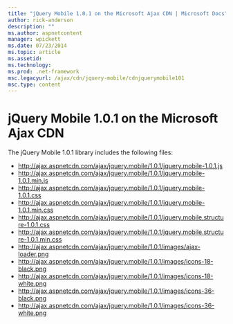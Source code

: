 ```yaml
---
title: "jQuery Mobile 1.0.1 on the Microsoft Ajax CDN | Microsoft Docs"
author: rick-anderson
description: ""
ms.author: aspnetcontent
manager: wpickett
ms.date: 07/23/2014
ms.topic: article
ms.assetid: 
ms.technology: 
ms.prod: .net-framework
msc.legacyurl: /ajax/cdn/jquery-mobile/cdnjquerymobile101
msc.type: content
---
```

jQuery Mobile 1.0.1 on the Microsoft Ajax CDN
====================
The jQuery Mobile 1.0.1 library includes the following files:

- http://ajax.aspnetcdn.com/ajax/jquery.mobile/1.0.1/jquery.mobile-1.0.1.js
- http://ajax.aspnetcdn.com/ajax/jquery.mobile/1.0.1/jquery.mobile-1.0.1.min.js
- http://ajax.aspnetcdn.com/ajax/jquery.mobile/1.0.1/jquery.mobile-1.0.1.css
- http://ajax.aspnetcdn.com/ajax/jquery.mobile/1.0.1/jquery.mobile-1.0.1.min.css
- http://ajax.aspnetcdn.com/ajax/jquery.mobile/1.0.1/jquery.mobile.structure-1.0.1.css
- http://ajax.aspnetcdn.com/ajax/jquery.mobile/1.0.1/jquery.mobile.structure-1.0.1.min.css
- http://ajax.aspnetcdn.com/ajax/jquery.mobile/1.0.1/images/ajax-loader.png
- http://ajax.aspnetcdn.com/ajax/jquery.mobile/1.0.1/images/icons-18-black.png
- http://ajax.aspnetcdn.com/ajax/jquery.mobile/1.0.1/images/icons-18-white.png
- http://ajax.aspnetcdn.com/ajax/jquery.mobile/1.0.1/images/icons-36-black.png
- http://ajax.aspnetcdn.com/ajax/jquery.mobile/1.0.1/images/icons-36-white.png